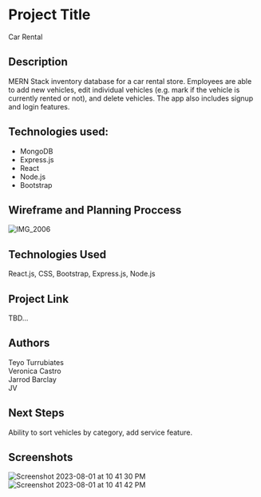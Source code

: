 # Project Title

Car Rental

## Description

MERN Stack inventory database for a car rental store. Employees are able to add new vehicles, edit individual vehicles (e.g. mark if the vehicle is currently rented or not), and delete vehicles. The app also includes signup and login features.

## Technologies used:
* MongoDB
* Express.js
* React
* Node.js
* Bootstrap

## Wireframe and Planning Proccess

![IMG_2006](https://github.com/jbarcs92/car-rental/assets/136091762/33889a73-fdf2-4068-8444-0e03129679a9) 



## Technologies Used

React.js, CSS, Bootstrap, Express.js, Node.js

## Project Link

TBD...

## Authors


Teyo Turrubiates <br>
Veronica Castro <br>
Jarrod Barclay <br>
JV

## Next Steps

Ability to sort vehicles by category, add service feature.

## Screenshots
![Screenshot 2023-08-01 at 10 41 30 PM](https://github.com/jbarcs92/car-rental/assets/133605045/1944e45e-fa27-4984-9342-043c10828a53)
![Screenshot 2023-08-01 at 10 41 42 PM](https://github.com/jbarcs92/car-rental/assets/133605045/f39dd903-fa20-43d2-9999-4bcd760e2086)

